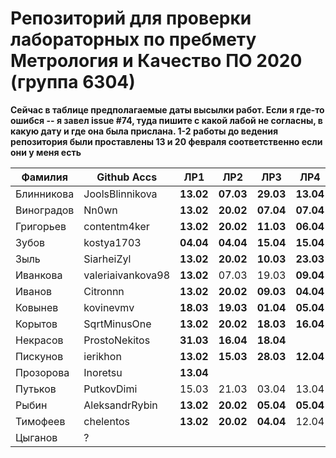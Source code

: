 # Репозиторий для проверки лабораторных по пребмету Метрология и Качество ПО 2020 (группа 6304)

**Сейчас в таблице предполагаемые даты высылки работ. Если я где-то ошибся -- я завел issue #74, туда пишите с какой лабой не согласны, в какую дату и где она была прислана. 1-2 работы до ведения репозитория были проставлены 13 и 20 февраля соответственно если они у меня есть**

| Фамилия    |   Github Accs     |   ЛР1   |   ЛР2   |   ЛР3   |   ЛР4   |   ЛР5   |   ЛР6   |
| ---------- | ----------------- | ------- | ------- | ------- | ------- | ------- | ------- |
| Блинникова | JoolsBlinnikova   |**13.02**|**07.03**|**29.03**|**13.04**|**25.03**|**13.04**|
| Виноградов | Nn0wn             |**13.02**|**20.02**|**07.04**|**07.04**|**07.04**|**07.04**|
| Григорьев  | contentm4ker      |**13.02**|**20.02**|**11.03**|**06.04**|**22.03**|**30.03**|
| Зубов      | kostya1703        |**04.04**|**04.04**|**15.04**|**15.04**|**16.04**|**16.04**|
| Зыль       | SiarheiZyl        |**13.02**|**20.02**|**10.03**|**23.03**|**26.03**|**30.03**|
| Иванкова   | valeriaivankova98 |**13.02**|  07.03  |  19.03  |**09.04**|**21.03**|  04.04  |
| Иванов     | Citronnn          |**13.02**|**20.02**|**09.03**|**04.04**|**18.03**|**25.03**|
| Ковынев    | kovinevmv         |**18.03**|**19.03**|**01.04**|**05.04**|**01.04**|**01.04**|
| Корытов    | SqrtMinusOne      |**13.02**|**20.02**|**18.03**|**16.04**|**29.03**|**30.03**|
| Некрасов   | ProstoNekitos     |**31.03**|**16.04**|**18.04**|         |**15.04**|**15.04**|
| Пискунов   | ierikhon          |**13.02**|**15.03**|**28.03**|**12.04**|**28.03**|**05.04**|
| Прозорова  | Inoretsu          |**13.04**|         |         |         |**19.04**|**19.04**|
| Путьков    | PutkovDimi        |  15.03  |  21.03  |  03.04  |  13.04  |  03.04  |  03.04  |
| Рыбин      | AleksandrRybin    |**13.02**|**20.02**|**05.04**|**05.04**|**07.04**|**12.04**|
| Тимофеев   | chelentos         |**13.02**|**20.02**|**04.04**|  12.04  |**18.04**|**18.04**|
| Цыганов    |       ?           |         |         |         |         |         |         |
